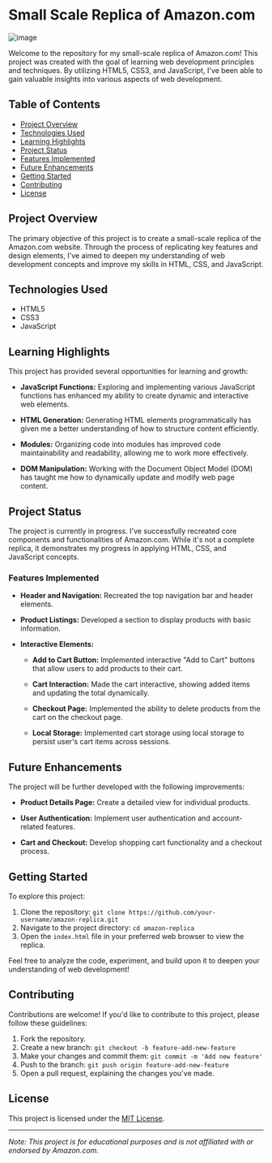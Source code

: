 # Small Scale Replica of Amazon.com

![image](https://github.com/bilalmuhammad41/Javascript-Amazon-Project/assets/122988632/fa421d42-e2fa-47f3-8b9c-8dc9cc4a304a)

Welcome to the repository for my small-scale replica of Amazon.com! This project was created with the goal of learning web development principles and techniques. By utilizing HTML5, CSS3, and JavaScript, I've been able to gain valuable insights into various aspects of web development.

## Table of Contents

- [Project Overview](#project-overview)
- [Technologies Used](#technologies-used)
- [Learning Highlights](#learning-highlights)
- [Project Status](#project-status)
- [Features Implemented](#features-implemented)
- [Future Enhancements](#future-enhancements)
- [Getting Started](#getting-started)
- [Contributing](#contributing)
- [License](#license)

## Project Overview

The primary objective of this project is to create a small-scale replica of the Amazon.com website. Through the process of replicating key features and design elements, I've aimed to deepen my understanding of web development concepts and improve my skills in HTML, CSS, and JavaScript.

## Technologies Used

- HTML5
- CSS3
- JavaScript

## Learning Highlights

This project has provided several opportunities for learning and growth:

- **JavaScript Functions:** Exploring and implementing various JavaScript functions has enhanced my ability to create dynamic and interactive web elements.

- **HTML Generation:** Generating HTML elements programmatically has given me a better understanding of how to structure content efficiently.

- **Modules:** Organizing code into modules has improved code maintainability and readability, allowing me to work more effectively.

- **DOM Manipulation:** Working with the Document Object Model (DOM) has taught me how to dynamically update and modify web page content.

## Project Status

The project is currently in progress. I've successfully recreated core components and functionalities of Amazon.com. While it's not a complete replica, it demonstrates my progress in applying HTML, CSS, and JavaScript concepts.

### Features Implemented

- **Header and Navigation:** Recreated the top navigation bar and header elements.

- **Product Listings:** Developed a section to display products with basic information.

- **Interactive Elements:**

  - **Add to Cart Button:** Implemented interactive "Add to Cart" buttons that allow users to add products to their cart.

  - **Cart Interaction:** Made the cart interactive, showing added items and updating the total dynamically.

  - **Checkout Page:** Implemented the ability to delete products from the cart on the checkout page.

  - **Local Storage:** Implemented cart storage using local storage to persist user's cart items across sessions.

## Future Enhancements

The project will be further developed with the following improvements:

- **Product Details Page:** Create a detailed view for individual products.

- **User Authentication:** Implement user authentication and account-related features.

- **Cart and Checkout:** Develop shopping cart functionality and a checkout process.

## Getting Started

To explore this project:

1. Clone the repository: `git clone https://github.com/your-username/amazon-replica.git`
2. Navigate to the project directory: `cd amazon-replica`
3. Open the `index.html` file in your preferred web browser to view the replica.

Feel free to analyze the code, experiment, and build upon it to deepen your understanding of web development!

## Contributing

Contributions are welcome! If you'd like to contribute to this project, please follow these guidelines:

1. Fork the repository.
2. Create a new branch: `git checkout -b feature-add-new-feature`
3. Make your changes and commit them: `git commit -m 'Add new feature'`
4. Push to the branch: `git push origin feature-add-new-feature`
5. Open a pull request, explaining the changes you've made.

## License

This project is licensed under the [MIT License](LICENSE).

---

*Note: This project is for educational purposes and is not affiliated with or endorsed by Amazon.com.*
